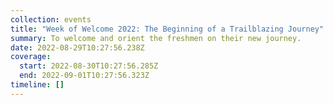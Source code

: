 ```yaml
---
collection: events
title: "Week of Welcome 2022: The Beginning of a Trailblazing Journey"
summary: To welcome and orient the freshmen on their new journey.
date: 2022-08-29T10:27:56.238Z
coverage:
  start: 2022-08-30T10:27:56.285Z
  end: 2022-09-01T10:27:56.323Z
timeline: []
---
```

